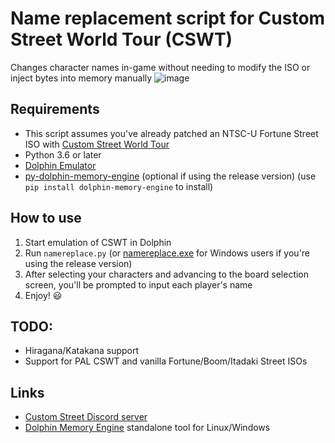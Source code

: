 # Name replacement script for Custom Street World Tour (CSWT)
Changes character names in-game without needing to modify the ISO or inject bytes into memory manually
![image](https://user-images.githubusercontent.com/83397594/153525128-cef5e3e0-39e9-48e1-8e5f-2a12a617e6e3.png)

## Requirements
- This script assumes you've already patched an NTSC-U Fortune Street ISO with [Custom Street World Tour](https://github.com/FortuneStreetModding/CustomStreetWorldTour)
- Python 3.6 or later
- [Dolphin Emulator](https://dolphin-emu.org/)
- [py-dolphin-memory-engine](https://github.com/henriquegemignani/py-dolphin-memory-engine) (optional if using the release version) (use `pip install dolphin-memory-engine` to install)

## How to use
1. Start emulation of CSWT in Dolphin
2. Run `namereplace.py` (or [namereplace.exe](https://github.com/mask1n/fortune-street-stuff/releases/download/v1.0/namereplace.exe) for Windows users if you're using the release version)
3. After selecting your characters and advancing to the board selection screen, you'll be prompted to input each player's name
4. Enjoy! 😃

## TODO:
- Hiragana/Katakana support
- Support for PAL CSWT and vanilla Fortune/Boom/Itadaki Street ISOs

## Links
- [Custom Street Discord server](https://discord.gg/DE9Hn7T)
- [Dolphin Memory Engine](https://github.com/aldelaro5/Dolphin-memory-engine) standalone tool for Linux/Windows
